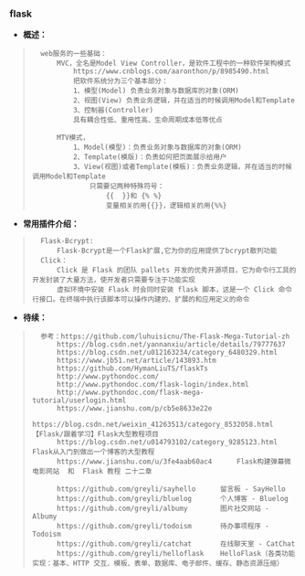 ### flask
- **概述：**
>       web服务的一些基础：
>           MVC，全名是Model View Controller，是软件工程中的一种软件架构模式
>               https://www.cnblogs.com/aaronthon/p/8985490.html
>               把软件系统分为三个基本部分：
>               1、模型(Model) 负责业务对象与数据库的对象(ORM)
>               2、视图(View) 负责业务逻辑，并在适当的时候调用Model和Template
>               3、控制器(Controller)
>               具有耦合性低、重用性高、生命周期成本低等优点
>
>           MTV模式，
>               1、Model(模型)：负责业务对象与数据库的对象(ORM)
>               2、Template(模版)：负责如何把页面展示给用户
>               3、View(视图)或者Template(模板)：负责业务逻辑，并在适当的时候调用Model和Template
>                   只需要记两种特殊符号：
>                       {{  }}和 {% %}
>                       变量相关的用{{}}，逻辑相关的用{%%}
>

- **常用插件介绍：**
>       Flask-Bcrypt:
>           Flask-Bcrypt是一个Flask扩展,它为你的应用提供了bcrypt散列功能
>       Click：
>           Click 是 Flask 的团队 pallets 开发的优秀开源项目，它为命令行工具的开发封装了大量方法，使开发者只需要专注于功能实现
>           虚拟环境中安装 Flask 时会同时安装 flask 脚本，这是一个 Click 命令 行接口。在终端中执行该脚本可以操作内建的、扩展的和应用定义的命令
>
>
>
>
>
>
>
>
>
>
>
>
>
>
>
>
>
>
>
>
>

- **待续：**
>       参考：https://github.com/luhuisicnu/The-Flask-Mega-Tutorial-zh
>           https://blog.csdn.net/yannanxiu/article/details/79777637
>           https://blog.csdn.net/u012163234/category_6480329.html
>           https://www.jb51.net/article/143893.htm
>           https://github.com/HymanLiuTS/flaskTs
>           http://www.pythondoc.com/
>           http://www.pythondoc.com/flask-login/index.html
>           http://www.pythondoc.com/flask-mega-tutorial/userlogin.html
>           https://www.jianshu.com/p/cb5e8633e22e
>           https://blog.csdn.net/weixin_41263513/category_8532058.html     【Flask/跟着学习】Flask大型教程项目
>           https://blog.csdn.net/u014793102/category_9285123.html      Flask从入门到做出一个博客的大型教程
>           https://www.jianshu.com/u/3fe4aab60ac4      Flask构建弹幕微电影网站  和  Flask 教程 二十二章
>
>           https://github.com/greyli/sayhello      留言板 - SayHello
>           https://github.com/greyli/bluelog       个人博客 - Bluelog
>           https://github.com/greyli/albumy        图片社交网站 - Albumy
>           https://github.com/greyli/todoism       待办事项程序 - Todoism
>           https://github.com/greyli/catchat       在线聊天室 - CatChat
>           https://github.com/greyli/helloflask    HelloFlask（各类功能实现：基本、HTTP 交互、模板、表单、数据库、电子邮件、缓存、静态资源压缩）
>
>
>
>
>
>
>
>
>
>
>
>

